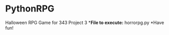 # PythonRPG
Halloween RPG Game for 343 Project 3      *__File to execute:__ horrorpg.py         *Have fun!
